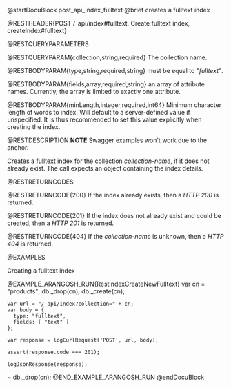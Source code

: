 
@startDocuBlock post_api_index_fulltext
@brief creates a fulltext index

@RESTHEADER{POST /_api/index#fulltext, Create fulltext index, createIndex#fulltext}

@RESTQUERYPARAMETERS

@RESTQUERYPARAM{collection,string,required}
The collection name.

@RESTBODYPARAM{type,string,required,string}
must be equal to *"fulltext"*.

@RESTBODYPARAM{fields,array,required,string}
an array of attribute names. Currently, the array is limited
to exactly one attribute.

@RESTBODYPARAM{minLength,integer,required,int64}
Minimum character length of words to index. Will default
to a server-defined value if unspecified. It is thus recommended to set
this value explicitly when creating the index.

@RESTDESCRIPTION
**NOTE** Swagger examples won't work due to the anchor.

Creates a fulltext index for the collection *collection-name*, if
it does not already exist. The call expects an object containing the index
details.

@RESTRETURNCODES

@RESTRETURNCODE{200}
If the index already exists, then a *HTTP 200* is
returned.

@RESTRETURNCODE{201}
If the index does not already exist and could be created, then a *HTTP 201*
is returned.

@RESTRETURNCODE{404}
If the *collection-name* is unknown, then a *HTTP 404* is returned.

@EXAMPLES

Creating a fulltext index

@EXAMPLE_ARANGOSH_RUN{RestIndexCreateNewFulltext}
    var cn = "products";
    db._drop(cn);
    db._create(cn);

    var url = "/_api/index?collection=" + cn;
    var body = {
      type: "fulltext",
      fields: [ "text" ]
    };

    var response = logCurlRequest('POST', url, body);

    assert(response.code === 201);

    logJsonResponse(response);
  ~ db._drop(cn);
@END_EXAMPLE_ARANGOSH_RUN
@endDocuBlock
